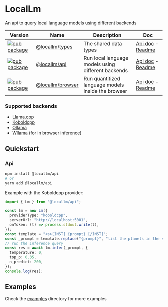 # LocalLm

An api to query local language models using different backends

| Version | Name | Description | Doc
| --- | --- | --- | --- |
| [![pub package](https://img.shields.io/npm/v/@locallm/types)](https://www.npmjs.com/package/@locallm/types) | [@locallm/types](packages/types) | The shared data types | [Api doc](https://synw.github.io/locallm/types/index.html) - [Readme](packages/types)
| [![pub package](https://img.shields.io/npm/v/@locallm/api)](https://www.npmjs.com/package/@locallm/api) | [@locallm/api](packages/api) | Run local language models using different backends |  [Api doc](https://synw.github.io/locallm/api/index.html) - [Readme](packages/api)
| [![pub package](https://img.shields.io/npm/v/@locallm/browser)](https://www.npmjs.com/package/@locallm/browser) | [@locallm/browser](packages/browser) | Run quantitized language models inside the browser |  [Api doc](https://synw.github.io/locallm/browser/index.html) - [Readme](packages/browser)

### Supported backends

- [Llama.cpp](https://github.com/ggerganov/llama.cpp/tree/master/examples/server)
- [Koboldcpp](https://github.com/LostRuins/koboldcpp)
- [Ollama](https://github.com/jmorganca/ollama)
- [Wllama](https://github.com/ngxson/wllama) (for in browser inference)

## Quickstart

### Api

```bash
npm install @locallm/api
# or
yarn add @locallm/api
```

Example with the Koboldcpp provider:

```ts
import { Lm } from "@locallm/api";

const lm = new Lm({
  providerType: "koboldcpp",
  serverUrl: "http://localhost:5001",
  onToken: (t) => process.stdout.write(t),
});
const template = "<s>[INST] {prompt} [/INST]";
const _prompt = template.replace("{prompt}", "list the planets in the solar system");
// run the inference query
const res = await lm.infer(_prompt, {
  temperature: 0,
  top_p: 0.35,
  n_predict: 200,
});
console.log(res);
```

## Examples

Check the [examples](packages/api/examples) directory for more examples